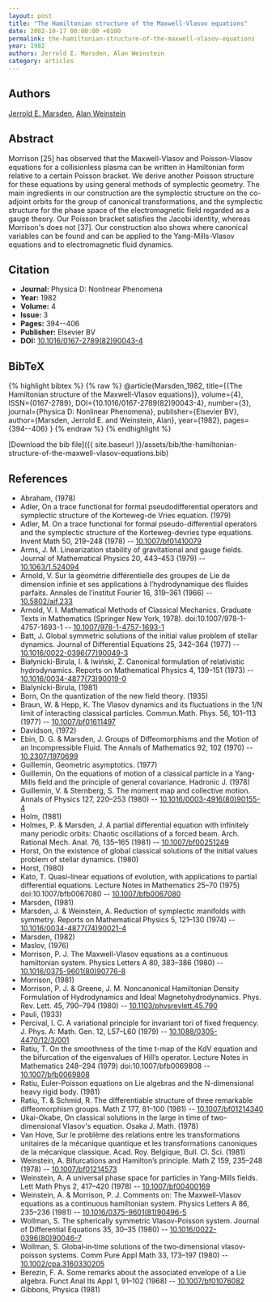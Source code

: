 ```yaml
---
layout: post
title: "The Hamiltonian structure of the Maxwell-Vlasov equations"
date: 2002-10-17 00:00:00 +0100
permalink: the-hamiltonian-structure-of-the-maxwell-vlasov-equations
year: 1982
authors: Jerrold E. Marsden, Alan Weinstein
category: articles
---
```

 
## Authors
[Jerrold E. Marsden](authors/jerrold-e-marsden), [Alan Weinstein](authors/alan-weinstein)
 
## Abstract
Morrison [25] has observed that the Maxwell-Vlasov and Poisson-Vlasov equations for a collisionless plasma can be written in Hamiltonian form relative to a certain Poisson bracket. We derive another Poisson structure for these equations by using general methods of symplectic geometry. The main ingredients in our construction are the symplectic structure on the co-adjoint orbits for the group of canonical transformations, and the symplectic structure for the phase space of the electromagnetic field regarded as a gauge theory. Our Poisson bracket satisfies the Jacobi identity, whereas Morrison's does not [37]. Our construction also shows where canonical variables can be found and can be applied to the Yang-Mills-Vlasov equations and to electromagnetic fluid dynamics.
 
## Citation
- **Journal:** Physica D: Nonlinear Phenomena
- **Year:** 1982
- **Volume:** 4
- **Issue:** 3
- **Pages:** 394--406
- **Publisher:** Elsevier BV
- **DOI:** [10.1016/0167-2789(82)90043-4](https://doi.org/10.1016/0167-2789(82)90043-4)
 
## BibTeX
{% highlight bibtex %}
{% raw %}
@article{Marsden_1982,
  title={{The Hamiltonian structure of the Maxwell-Vlasov equations}},
  volume={4},
  ISSN={0167-2789},
  DOI={10.1016/0167-2789(82)90043-4},
  number={3},
  journal={Physica D: Nonlinear Phenomena},
  publisher={Elsevier BV},
  author={Marsden, Jerrold E. and Weinstein, Alan},
  year={1982},
  pages={394--406}
}
{% endraw %}
{% endhighlight %}
 
[Download the bib file]({{ site.baseurl }}/assets/bib/the-hamiltonian-structure-of-the-maxwell-vlasov-equations.bib)
 
## References
- Abraham, (1978)
- Adler, On a trace functional for formal pseudodifferential operators and symplectic structure of the Korteweg-de Vries equation. (1979)
- Adler, M. On a trace functional for formal pseudo-differential operators and the symplectic structure of the Korteweg-devries type equations. Invent Math 50, 219–248 (1978) -- [10.1007/bf01410079](https://doi.org/10.1007/bf01410079)
- Arms, J. M. Linearization stability of gravitational and gauge fields. Journal of Mathematical Physics 20, 443–453 (1979) -- [10.1063/1.524094](https://doi.org/10.1063/1.524094)
- Arnold, V. Sur la géométrie différentielle des groupes de Lie de dimension infinie et ses applications à l’hydrodynamique des fluides parfaits. Annales de l’institut Fourier 16, 319–361 (1966) -- [10.5802/aif.233](https://doi.org/10.5802/aif.233)
- Arnold, V. I. Mathematical Methods of Classical Mechanics. Graduate Texts in Mathematics (Springer New York, 1978). doi:10.1007/978-1-4757-1693-1 -- [10.1007/978-1-4757-1693-1](https://doi.org/10.1007/978-1-4757-1693-1)
- Batt, J. Global symmetric solutions of the initial value problem of stellar dynamics. Journal of Differential Equations 25, 342–364 (1977) -- [10.1016/0022-0396(77)90049-3](https://doi.org/10.1016/0022-0396(77)90049-3)
- Białynicki-Birula, I. & Iwiński, Z. Canonical formulation of relativistic hydrodynamics. Reports on Mathematical Physics 4, 139–151 (1973) -- [10.1016/0034-4877(73)90019-0](https://doi.org/10.1016/0034-4877(73)90019-0)
- Bialynicki-Birula, (1981)
- Born, On the quantization of the new field theory. (1935)
- Braun, W. & Hepp, K. The Vlasov dynamics and its fluctuations in the 1/N limit of interacting classical particles. Commun.Math. Phys. 56, 101–113 (1977) -- [10.1007/bf01611497](https://doi.org/10.1007/bf01611497)
- Davidson, (1972)
- Ebin, D. G. & Marsden, J. Groups of Diffeomorphisms and the Motion of an Incompressible Fluid. The Annals of Mathematics 92, 102 (1970) -- [10.2307/1970699](https://doi.org/10.2307/1970699)
- Guillemin, Geometric asymptotics. (1977)
- Guillemin, On the equations of motion of a classical particle in a Yang-Mills field and the principle of general covariance. Hadronic J. (1978)
- Guillemin, V. & Sternberg, S. The moment map and collective motion. Annals of Physics 127, 220–253 (1980) -- [10.1016/0003-4916(80)90155-4](https://doi.org/10.1016/0003-4916(80)90155-4)
- Holm, (1981)
- Holmes, P. & Marsden, J. A partial differential equation with infinitely many periodic orbits: Chaotic oscillations of a forced beam. Arch. Rational Mech. Anal. 76, 135–165 (1981) -- [10.1007/bf00251249](https://doi.org/10.1007/bf00251249)
- Horst, On the existence of global classical solutions of the initial values problem of stellar dynamics. (1980)
- Horst, (1980)
- Kato, T. Quasi-linear equations of evolution, with applications to partial differential equations. Lecture Notes in Mathematics 25–70 (1975) doi:10.1007/bfb0067080 -- [10.1007/bfb0067080](https://doi.org/10.1007/bfb0067080)
- Marsden, (1981)
- Marsden, J. & Weinstein, A. Reduction of symplectic manifolds with symmetry. Reports on Mathematical Physics 5, 121–130 (1974) -- [10.1016/0034-4877(74)90021-4](https://doi.org/10.1016/0034-4877(74)90021-4)
- Marsden, (1982)
- Maslov, (1976)
- Morrison, P. J. The Maxwell-Vlasov equations as a continuous hamiltonian system. Physics Letters A 80, 383–386 (1980) -- [10.1016/0375-9601(80)90776-8](https://doi.org/10.1016/0375-9601(80)90776-8)
- Morrison, (1981)
- Morrison, P. J. & Greene, J. M. Noncanonical Hamiltonian Density Formulation of Hydrodynamics and Ideal Magnetohydrodynamics. Phys. Rev. Lett. 45, 790–794 (1980) -- [10.1103/physrevlett.45.790](https://doi.org/10.1103/physrevlett.45.790)
- Pauli, (1933)
- Percival, I. C. A variational principle for invariant tori of fixed frequency. J. Phys. A: Math. Gen. 12, L57–L60 (1979) -- [10.1088/0305-4470/12/3/001](https://doi.org/10.1088/0305-4470/12/3/001)
- Ratiu, T. On the smoothness of the time t-map of the KdV equation and the bifurcation of the eigenvalues of Hill’s operator. Lecture Notes in Mathematics 248–294 (1979) doi:10.1007/bfb0069808 -- [10.1007/bfb0069808](https://doi.org/10.1007/bfb0069808)
- Ratiu, Euler-Poisson equations on Lie algebras and the N-dimensional heavy rigid body. (1981)
- Ratiu, T. & Schmid, R. The differentiable structure of three remarkable diffeomorphism groups. Math Z 177, 81–100 (1981) -- [10.1007/bf01214340](https://doi.org/10.1007/bf01214340)
- Ukai-Okabe, On classical solutions in the large in time of two-dimensional Vlasov's equation. Osaka J. Math. (1978)
- Van Hove, Sur le problème des relations entre les transformations unitaires de la mécanique quantique et les transformations canoniques de la mécanique classique. Acad. Roy. Belgique, Bull. Cl. Sci. (1981)
- Weinstein, A. Bifurcations and Hamilton’s principle. Math Z 159, 235–248 (1978) -- [10.1007/bf01214573](https://doi.org/10.1007/bf01214573)
- Weinstein, A. A universal phase space for particles in Yang-Mills fields. Lett Math Phys 2, 417–420 (1978) -- [10.1007/bf00400169](https://doi.org/10.1007/bf00400169)
- Weinstein, A. & Morrison, P. J. Comments on: The Maxwell-Vlasov equations as a continuous hamiltonian system. Physics Letters A 86, 235–236 (1981) -- [10.1016/0375-9601(81)90496-5](https://doi.org/10.1016/0375-9601(81)90496-5)
- Wollman, S. The spherically symmetric Vlasov-Poisson system. Journal of Differential Equations 35, 30–35 (1980) -- [10.1016/0022-0396(80)90046-7](https://doi.org/10.1016/0022-0396(80)90046-7)
- Wollman, S. Global‐in‐time solutions of the two‐dimensional vlasov‐poisson systems. Comm Pure Appl Math 33, 173–197 (1980) -- [10.1002/cpa.3160330205](https://doi.org/10.1002/cpa.3160330205)
- Berezin, F. A. Some remarks about the associated envelope of a Lie algebra. Funct Anal Its Appl 1, 91–102 (1968) -- [10.1007/bf01076082](https://doi.org/10.1007/bf01076082)
- Gibbons, Physica (1981)

